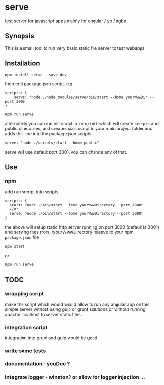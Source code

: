 # serve
test server for javascript apps mainly for angular / yo / ngbp

## Synopsis
This is a small tool to run very basic static file server to test webapps.

## Installation

	npm install serve --save-dev

then edit package.json script. e.g.

	scripts: {
		serve: "node ./node_modules/serve/bin/start --home yourWwwDir --port 3000
	}

	npm run serve

alternativly you can run init script in `/bin/init` which will create `scripts` and public direcotries, and creates start script
in your main project folder and adds this line into the package.json scripts

	serve: "node ./scripts/start --home public"

serve will use default port 3001, you can change any of that.

## Use
### npm
add run srcript into scripts

    scripts: {
      start: "node ./bin/start --home yourWwwDirectory --port 3000"
	  //or
      serve: "node ./bin/start --home yourWwwDirectory --port 3000"
    }

the above will  setup static http server running on port 3000 (default is 3001) and serving files from ./yourWwwDirectory
relative to your npm `package.json` file

	npm start

or

	npm run serve


## TODO

### wrapping script
make the script which would would allow to run any angular app on this simple server without using gulp or grunt solutions
or without running apache localhost to server static files.

### integration script
integration into grunt and gulp would be good

### write some tests

### documentation - youDoc ?

### integrate logger - winston? or allow for logger injection ...
